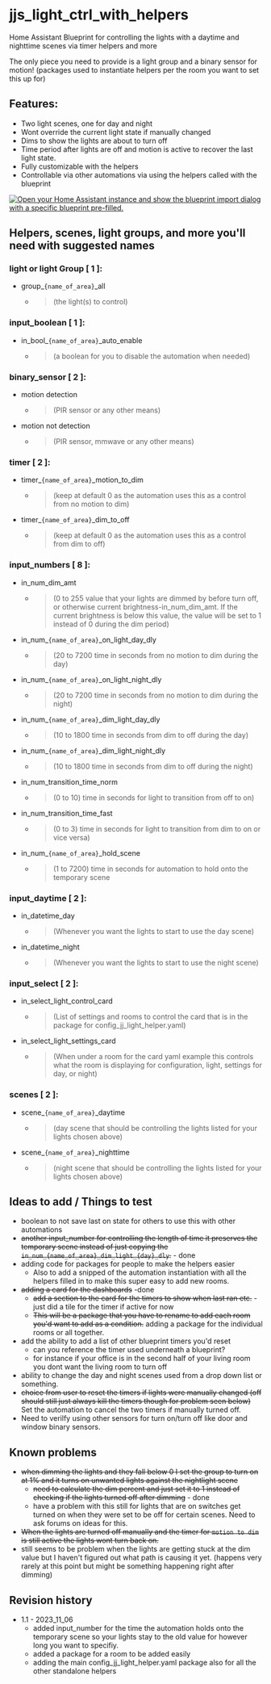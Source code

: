 # jjs_light_ctrl_with_helpers
Home Assistant Blueprint for controlling the lights with a daytime and nighttime scenes via timer helpers and more

The only piece you need to provide is a light group and a binary sensor for motion! (packages used to instantiate helpers per the room you want to set this up for)

## Features:
- Two light scenes, one for day and night
- Wont override the current light state if manually changed
- Dims to show the lights are about to turn off
- Time period after lights are off and motion is active to recover the last
light state.
- Fully customizable with the helpers
- Controllable via other automations via using the helpers called with the
blueprint

[![Open your Home Assistant instance and show the blueprint import dialog with a specific blueprint pre-filled.](https://my.home-assistant.io/badges/blueprint_import.svg)](https://my.home-assistant.io/redirect/blueprint_import/?blueprint_url=https%3A%2F%2Fgithub.com%2FJeffreyjelly%2Fjjs_light_ctrl_with_helpers%2Fblob%2Fmain%2Fblueprints%2FJJs_light_ctrl_w_helpers%2FJJs_light_ctrl_w_helpers.yaml)

## Helpers, scenes, light groups, and more you'll need with suggested names

### light or light Group [ 1 ]:
 - group_`{name_of_area}`_all
   - > (the light(s) to control)

### input_boolean [ 1 ]:
 - in_bool_`{name_of_area}`_auto_enable
   - > (a boolean for you to disable the automation when needed)

### binary_sensor [ 2 ]:
 - motion detection
   - > (PIR sensor or any other means)
 - motion not detection
   - > (PIR sensor, mmwave or any other means)

### timer [ 2 ]:
 - timer_`{name_of_area}`_motion_to_dim
   - > (keep at default 0 as the automation uses this as a control from no motion to dim)
 - timer_`{name_of_area}`_dim_to_off
   - > (keep at default 0 as the automation uses this as a control from dim to off)

### input_numbers [ 8 ]:
 - in_num_dim_amt
   - > (0 to 255 value that your lights are dimmed by before turn off, or otherwise current brightness-in_num_dim_amt. If the current brightness is below this value, the value will be set to 1 instead of 0 during the dim period)
 - in_num_`{name_of_area}`_on_light_day_dly
   - > (20 to 7200 time in seconds from no motion to dim during the day)
 - in_num_`{name_of_area}`_on_light_night_dly
   - > (20 to 7200 time in seconds from no motion to dim during the night)
 - in_num_`{name_of_area}`_dim_light_day_dly
   - > (10 to 1800 time in seconds from dim to off during the day)
 - in_num_`{name_of_area}`_dim_light_night_dly
   - > (10 to 1800 time in seconds from dim to off during the night)
 - in_num_transition_time_norm
   - > (0 to 10)  time in seconds for light to transition from off to on)
 - in_num_transition_time_fast
   - > (0 to 3)  time in seconds for light to transition from dim to on or vice versa)
 - in_num_`{name_of_area}`_hold_scene
   - > (1 to 7200) time in seconds for automation to hold onto the temporary scene

### input_daytime [ 2 ]:
 - in_datetime_day
   - > (Whenever you want the lights to start to use the day scene)
 - in_datetime_night
   - > (Whenever you want the lights to start to use the night scene)

### input_select [ 2 ]:
 - in_select_light_control_card
   - > (List of settings and rooms to control the card that is in the package for config_jj_light_helper.yaml)
 - in_select_light_settings_card
   - > (When under a room for the card yaml example this controls what the room is displaying for configuration, light, settings for day, or night)

### scenes [ 2 ]:
 - scene_`{name_of_area}`_daytime
   - > (day scene that should be controlling the lights listed for your lights chosen above)
 - scene_`{name_of_area}`_nighttime
   - > (night scene that should be controlling the lights listed for your lights chosen above)


## Ideas to add / Things to test
 - boolean to not save last on state for others to use this with other automations
 - ~~another input_number for controlling the length of time it preserves the temporary scene instead of just copying the `in_num_{name_of_area}_dim_light_{day}_dly`.~~ - done
 - adding code for packages for people to make the helpers easier
   - Also to add a snipped of the automation instantiation with all the helpers filled in to make this super easy to add new rooms.  
 - ~~adding a card for the dashboards~~ -done
   - ~~add a section to the card for the timers to show when last ran etc.~~ - just did a tile for the timer if active for now
   - ~~This will be a package that you have to rename to add each room you'd want to add as a condition.~~ adding a package for the individual rooms or all together.
 - add the ability to add a list of other blueprint timers you'd reset
   - can you reference the timer used underneath a blueprint?
   - for instance if your office is in the second half of your living room you dont want the living room to turn off
 - ability to change the day and night scenes used from a drop down list or something.
 - ~~choice from user to reset the timers if lights were manually changed (off should still just always kill the timers though for problem seen below)~~ Set the automation to cancel the two timers if manually turned off.
 - Need to verilfy using other sensors for turn on/turn off like door and window binary sensors.

## Known problems
 - ~~when dimming the lights and they fall below 0 I set the group to turn on at 1% and it turns on unwanted lights against the nightlight scene~~
   - ~~need to calculate the dim percent and just set it to 1 instead of checking if the lights turned off after dimming~~ - done
   - have a problem with this still for lights that are on switches get turned on when they were set to be off for certain scenes. Need to ask forums on ideas for this.
 - ~~When the lights are turned off manually and the timer for `motion to dim` is still active the lights wont turn back on.~~
 - still seems to be problem when the lights are getting stuck at the dim value but I haven't figured out what path is causing it yet. (happens very rarely at this point but might be something happening right after dimming)

## Revision history
 - 1.1 - 2023_11_06
   - added input_number for the time the automation holds onto the temporary scene so your lights stay to the old value for however long you want to specifiy.
   - added a package for a room to be added easily
   - adding the main config_jj_light_helper.yaml package also for all the other standalone helpers
